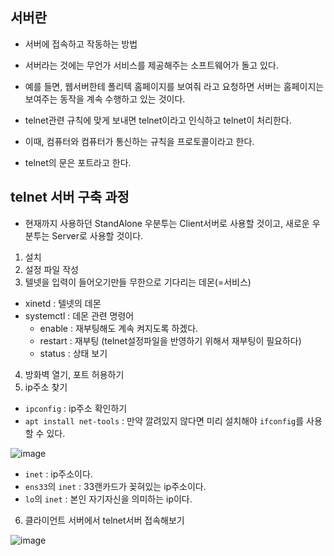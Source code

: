 
## 서버란

- 서버에 접속하고 작동하는 방법

- 서버라는 것에는 무언가 서비스를 제공해주는 소프트웨어가 돌고 있다.

- 예를 들면, 웹서버한테 폴리텍 홈페이지를 보여줘 라고 요청하면 서버는 홈페이지는 보여주는 동작을 계속 수행하고 있는 것이다. 

- telnet관련 규칙에 맞게 보내면 telnet이라고 인식하고 telnet이 처리한다.

- 이때, 컴퓨터와 컴퓨터가 통신하는 규칙을 프로토콜이라고 한다.

- telnet의 문은 포트라고 한다. 


## telnet 서버 구축 과정

- 현재까지 사용하던 StandAlone 우분투는 Client서버로 사용할 것이고, 새로운 우분투는 Server로 사용할 것이다. 

1. 설치
2. 설정 파일 작성
3. 텔넷을 입력이 들어오기만들 무한으로 기다리는 데몬(=서비스)
  - xinetd : 텔넷의 데몬
  - systemctl : 데몬 관련 명령어
    - enable : 재부팅해도 계속 켜지도록 하겠다.
    - restart : 재부팅 (telnet설정파일을 반영하기 위해서 재부팅이 필요하다)
    - status : 상태 보기
4. 방화벽 열기, 포트 허용하기
5. ip주소 찾기
  - `ipconfig` : ip주소 확인하기
  - `apt install net-tools` : 만약 깔려있지 않다면 미리 설치해야 `ifconfig`를 사용할 수 있다.

![image](https://user-images.githubusercontent.com/77392444/113546609-4a566900-9627-11eb-8dac-f2f8c06f503e.png)

  - `inet` : ip주소이다.
  - `ens33`의 `inet` : 33랜카드가 꽂혀있는 ip주소이다. 
  - `lo`의 `inet` : 본인 자기자신을 의미하는 ip이다.


6. 클라이언트 서버에서 telnet서버 접속해보기

![image](https://user-images.githubusercontent.com/77392444/113547075-30695600-9628-11eb-81cb-d48b22273ace.png)


